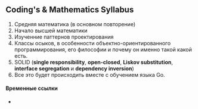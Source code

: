 ## Coding's & Mathematics Syllabus
1. Средняя математика (в основном повторение)
2. Начало высшей математики
3. Изученние паттернов проектирования
4. Классы осыков, в особенности объектно-ориентированного программирования, его философии и почему он именно такой какой есть.
5.  SOLID (**single responsibility**, **open-closed**, **Liskov substitution**, **interface segregation** и **dependency inversion**)
6. Все это будет происходить вместе с обучением языка Go.


#### Временные ссылки
- 
<!--stackedit_data:
eyJoaXN0b3J5IjpbNzEzMjgwNjczXX0=
-->